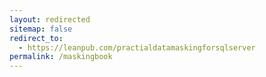 ```yaml
---
layout: redirected
sitemap: false
redirect_to:
  - https://leanpub.com/practialdatamaskingforsqlserver
permalink: /maskingbook
---
```

